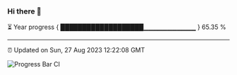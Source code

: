 ### Hi there 👋

⏳ Year progress { ███████████████████▁▁▁▁▁▁▁▁▁▁▁ } 65.35 %

---

⏰ Updated on Sun, 27 Aug 2023 12:22:08 GMT

![Progress Bar CI](https://github.com/liununu/liununu/workflows/Progress%20Bar%20CI/badge.svg)
